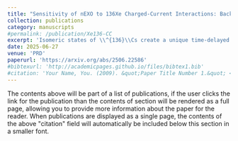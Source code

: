 ```yaml
---
title: "Sensitivity of nEXO to 136Xe Charged-Current Interactions: Background-free Searches for Solar Neutrinos and Fermionic Dark Matter"
collection: publications
category: manuscripts
#permalink: /publication/Xe136-CC
excerpt: 'Isomeric states of \\^{136}\\Cs create a unique time-delayed coincident signal in LXe TPCs, which can be used for background rejection on the order of \\(10^{-9}\\), enabling background-free measurements of solar neutrinos and electron-coupling fermionic dark matter.'
date: 2025-06-27
venue: 'PRD'
paperurl: 'https://arxiv.org/abs/2506.22586'
#bibtexurl: 'http://academicpages.github.io/files/bibtex1.bib'
#citation: 'Your Name, You. (2009). &quot;Paper Title Number 1.&quot; <i>Journal 1</i>. 1(1).'
---
```

The contents above will be part of a list of publications, if the user clicks the link for the publication than the contents of section will be rendered as a full page, allowing you to provide more information about the paper for the reader. When publications are displayed as a single page, the contents of the above "citation" field will automatically be included below this section in a smaller font.
